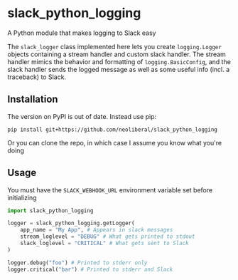 # slack\_python\_logging

A Python module that makes logging to Slack easy

The `slack_logger` class implemented here lets you create `logging.Logger` objects containing a stream handler and custom slack handler. The stream handler mimics the behavior and formatting of `logging.BasicConfig`, and the slack handler sends the logged message as well as some useful info (incl. a traceback) to Slack.

## Installation

The version on PyPI is out of date. Instead use pip:

```shell
pip install git+https://github.com/neoliberal/slack_python_logging
```

Or you can clone the repo, in which case I assume you know what you're doing
    
## Usage

You must have the `SLACK_WEBHOOK_URL` environment variable set before initializing

```python
import slack_python_logging

logger = slack_python_logging.getLogger(
    app_name = "My App", # Appears in slack messages
    stream_loglevel = "DEBUG" # What gets printed to stdout
    slack_loglevel = "CRITICAL" # What gets sent to Slack
)

logger.debug("foo") # Printed to stderr only 
logger.critical("bar") # Printed to stderr and Slack
```

